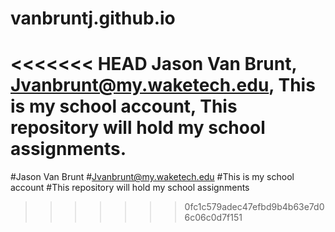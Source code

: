 # vanbruntj.github.io
<<<<<<< HEAD
Jason Van Brunt,
Jvanbrunt@my.waketech.edu,
This is my school account,
This repository will hold my school assignments.
=======
#Jason Van Brunt
#Jvanbrunt@my.waketech.edu
#This is my school account
#This repository will hold my school assignments
>>>>>>> 0fc1c579adec47efbd9b4b63e7d06c06c0d7f151
